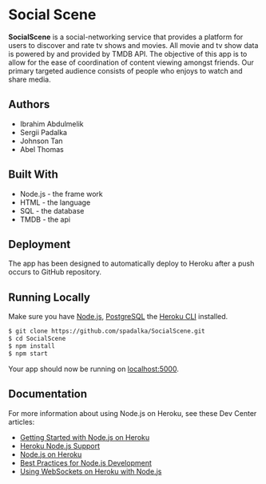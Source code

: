 # Social Scene

 **SocialScene** is a social-networking service that provides a platform for users to discover and rate tv shows and movies. All movie and tv show data is powered by and provided by TMDB API. The objective of this app is to allow for the ease of coordination of content viewing amongst friends. Our primary targeted audience consists of people who enjoys to watch and share media. 


## Authors
 - Ibrahim Abdulmelik
 - Sergii Padalka
 - Johnson Tan
 - Abel Thomas


## Built With
 - Node.js - the frame work
 - HTML - the language
 - SQL - the database
 - TMDB - the api


## Deployment
The app has been designed to automatically deploy to Heroku after a push occurs to GitHub repository.


## Running Locally
Make sure you have [Node.js](http://nodejs.org/), [PostgreSQL](https://www.postgresql.org/) the [Heroku CLI](https://cli.heroku.com/) installed.

```sh
$ git clone https://github.com/spadalka/SocialScene.git
$ cd SocialScene
$ npm install
$ npm start
```

Your app should now be running on [localhost:5000](http://localhost:5000/).


## Documentation
For more information about using Node.js on Heroku, see these Dev Center articles:
- [Getting Started with Node.js on Heroku](https://devcenter.heroku.com/articles/getting-started-with-nodejs)
- [Heroku Node.js Support](https://devcenter.heroku.com/articles/nodejs-support)
- [Node.js on Heroku](https://devcenter.heroku.com/categories/nodejs)
- [Best Practices for Node.js Development](https://devcenter.heroku.com/articles/node-best-practices)
- [Using WebSockets on Heroku with Node.js](https://devcenter.heroku.com/articles/node-websockets)